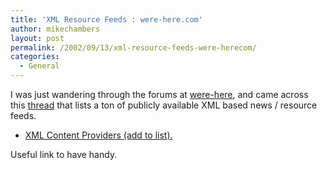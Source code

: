 ```yaml
---
title: 'XML Resource Feeds : were-here.com'
author: mikechambers
layout: post
permalink: /2002/09/13/xml-resource-feeds-were-herecom/
categories:
  - General
---
```



I was just wandering through the forums at [were-here][1], and came across this [thread][2] that lists a ton of publicly available XML based news / resource feeds.  
  
*   [XML Content Providers (add to list).][2]

  
Useful link to have handy.

 [1]: http://www.were-here.com
 [2]: http://www.were-here.com/forums/showthread.php?s=adb5fff6459fb1f4e315aabb0fb20a0f&threadid=55140